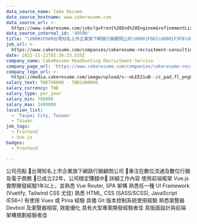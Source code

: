 ```yaml
---
data_source_name: Cake Resume
data_source_hostname: www.cakeresume.com
data_source_url: >-
  https://www.cakeresume.com/jobs?q=Front%20End%20Enginee&refinementList[lang_name][0]=E[…]tech_front-end-development&range[salary_range][min]=1000000
data_source_internal_id: '49590'
title: "\U0001F680台灣知名上市企業旗下網路行銷顧問公司\U0001F9D1\U0001F3FB‍\U0001F4BB - 前端工程師 Vue.js - CL"
job_url: >-
  https://www.cakeresume.com/companies/cakeresume-recruitment-consulting/jobs/0b093c
date: 2022-11-22T02:36:33.555Z
company_name: CakeResume Headhunting Recruitment Service
company_page_url: 'https://www.cakeresume.com/companies/cakeresume-recruitment-consulting'
company_logo_url: >-
  https://media.cakeresume.com/image/upload/s--mLEE21uB--/c_pad,fl_png8,h_200,w_200/v1620881212/vdbipassrdfr8omwzeq6.png
salary_text: TWD700000 - TWD1400000
salary_currency: TWD
salary_type: per_year
salary_min: 700000
salary_max: 1400000
location_list:
  - 'Taipei City, Taiwan'
  - Taiwan
job_tags:
  - Frontend
  - Vue.js
badges:
  - Frontend

---
```


公司亮點 🚀台灣知名上市企業旗下網路行銷顧問公司 🚀專注在數位流通及數位行銷及電子商務 🚀已成立22年，公司穩定賺錢中🤑 詳細工作內容 使用前端框架 Vue.js 實際開發經驗1年以上，並熟悉 Vue Router, SPA 架構 熟悉任一種 UI Framework (Vuetify, Tailwind CSS 尤佳) 熟悉 HTML, CSS (SASS/SCSS), JavaScript (ES6+) 有使用 Vuex 或 Pinia 經驗 具備 Git 版本控制系統使用經驗 熟悉瀏覽器 Devtool 及瀏覽器相容, 效能優化 具有大型專案開發經驗者佳 具版面設計與前端架構規劃經驗者佳